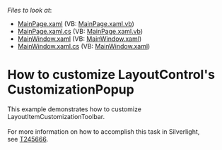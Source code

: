 <!-- default file list -->
*Files to look at*:

* [MainPage.xaml](./CS/CustomizationPopup/MainPage.xaml) (VB: [MainPage.xaml.vb](./VB/CustomizationPopup/MainPage.xaml.vb))
* [MainPage.xaml.cs](./CS/CustomizationPopup/MainPage.xaml.cs) (VB: [MainPage.xaml.vb](./VB/CustomizationPopup/MainPage.xaml.vb))
* [MainWindow.xaml](./CS/CustomizationPopup/MainWindow.xaml) (VB: [MainWindow.xaml](./VB/CustomizationPopup/MainWindow.xaml))
* [MainWindow.xaml.cs](./CS/CustomizationPopup/MainWindow.xaml.cs) (VB: [MainWindow.xaml](./VB/CustomizationPopup/MainWindow.xaml))
<!-- default file list end -->
# How to customize LayoutControl's CustomizationPopup


<p>This example demonstrates how to customize LayoutItemCustomizationToolbar.<br /><br />For more information on how to accomplish this task in Silverlight, see <a href="https://www.devexpress.com/Support/Center/p/T245666">T245666</a>.</p>

<br/>


